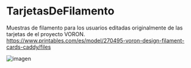 # TarjetasDeFilamento
Muestras de filamento para los usuarios editadas originalmente de las tarjetas de el proyecto VORON.
  https://www.printables.com/es/model/270495-voron-design-filament-cards-caddy/files

  ![imagen](https://github.com/FabLab-Merida/TarjetasDeFilamento/assets/118526185/d4d4d853-d8b6-4dcb-bef7-f0e79617ee47)
